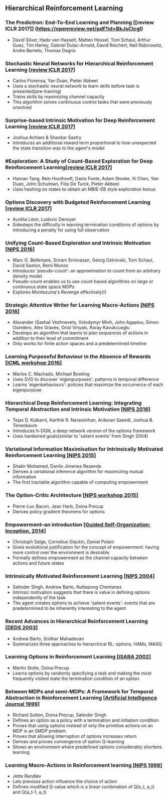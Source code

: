 ## Hierarchical Reinforcement Learning

### The Predictron: End-To-End Learning and Planning [[review ICLR 2017]] (https://openreview.net/pdf?id=BkJsCIcgl)
  - David Silver, Hado van Hasselt, Matteo Hessel, Tom Schaul, Arthur Guez, Tim Harley, Gabriel Dulac-Arnold, David Reichert, Neil Rabinowitz, Andre Barreto, Thomas Degris

### Stochastic Neural Networks for Hierarchical Reinforcement Learning [[review ICLR 2017]](http://openreview.net/pdf?id=B1oK8aoxe)
  - Carlos Florensa, Yan Duan, Pieter Abbeel
  - Uses a stochastic neural network to learn skills before task is presented(pre-training)
  - Trains skills by maximizing channel capacity
  - This algorithm solves continuous control tasks that were previously unsolved
  
### Surprise-based Intrinsic Motivation for Deep Reinforcement Learning [[review ICLR 2017]](https://openreview.net/pdf?id=Bk8aOm9xl)
  - Joshua Achiam & Shankar Sastry
  - Introduces an additional reward term proportional to how unexpected the state transition was to the agent's model
  
### #Exploration: A Study of Count-Based Exploration for Deep Reinforcement Learning[[review ICLR 2017]](https://arxiv.org/pdf/1611.04717v1.pdf)
  - Haoran Tang, Rein Houthooft, Davis Foote, Adam Stooke, Xi Chen, Yan Duan, John Schulman, Filip De Turck, Pieter Abbeel
  - Uses hashing on states to obtain an MBIE-EB style exploration bonus
  
### Options Discovery with Budgeted Reinforcement Learning [[review ICLR 2017]](https://arxiv.org/pdf/1611.06824v1.pdf)
  - Aurélia Léon, Ludovic Denoyer
  - Sidesteps the difficulty in learning termination conditions of options by introducing a penalty for using full observation

### Unifying Count-Based Exploration and Intrinsic Motivation [[NIPS 2016]](https://arxiv.org/pdf/1606.01868v2.pdf)
  - Marc G. Bellemare, Sriram Srinivasan, Georg Ostrovski, Tom Schaul, David Saxton, Remi Munos
  - Introduces 'pseudo-count': an approximation to count from an arbitrary density model
  - Pseudo-count enables us to use count based algorithms on large or continuous state space MDPs
  - Explores Montezuma's Revenge effectively(!)
  
### Strategic Attentive Writer for Learning Macro-Actions [[NIPS 2016]](https://arxiv.org/pdf/1606.04695v1.pdf)
  - Alexander (Sasha) Vezhnevets, Volodymyr Mnih, John Agapiou, Simon Osindero, Alex Graves, Oriol Vinyals, Koray Kavukcuoglu
  - Develops an algorithm that learns to plan sequences of actions in addition to their level of commitment
  - Only works for finite action spaces and a predetermined timeline
  
### Learning Purposeful Behaviour in the Absence of Rewards [[ICML workshop 2016]](https://arxiv.org/pdf/1605.07700v1.pdf)
  - Marlos C. Machado, Michael Bowling
  - Uses SVD to discover 'eigenpurposes': patterns in temporal difference
  - Learns 'eigenbehaviours': policies that maximize the occurrence of each eigenpurpose
  
### Hierarchical Deep Reinforcement Learning: Integrating Temporal Abstraction and Intrinsic Motivation [[NIPS 2016]](https://arxiv.org/pdf/1604.06057v2.pdf)
  - Tejas D. Kulkarni, Karthik R. Narasimhan, Ardavan Saeedi, Joshua B. Tenenbaum
  - Introduces h-DQN, a deep network version of the options framework
  - Uses hardwired goals(similar to 'salient events' from Singh 2004)
  
### Variational Information Maximisation for Intrinsically Motivated Reinforcement Learning [[NIPS 2015]](https://arxiv.org/pdf/1509.08731v1.pdf)
  - Shakir Mohamed, Danilo Jimenez Rezende
  - Derives a variational inference algorithm for maximizing mutual information
  - The first tractable algorithm capable of computing empowerment

### The Option-Critic Architecture [[NIPS workshop 2015]](https://arxiv.org/pdf/1609.05140v1.pdf)
  - Pierre-Luc Bacon, Jean Harb, Doina Precup
  - Derives policy gradient theorems for options
  
### Empowerment–an introduction [[Guided Self-Organization: Inception, 2014]](https://arxiv.org/pdf/1310.1863.pdf)
  - Christoph Salge, Cornelius Glackin, Daniel Polani
  - Gives evolutional justification for the concept of empowerment: having more control over the environment is desirable
  - Formally defines empowerment as the channel capacity between actions and future states

### Intrinsically Motivated Reinforcement Learning [[NIPS 2004]](http://web.eecs.umich.edu/~baveja/Papers/FinalNIPSIMRL.pdf)
  - Satinder Singh, Andrew Barto, Nuttapong Chentanez
  - Intrinsic motivation suggests that there is value in defining options independently of the task
  - The agent creates options to achieve 'salient events': events that are predetermined to be inherently interesting to the agent

### Recent Advances in Hierarchical Reinforcement Learning [[DEDS 2003]](http://www-anw.cs.umass.edu/pubs/2003/barto_m_DEDS03.pdf)
  - Andrew Barto, Sridhar Mahadevan
  - Summarizes three approaches to hierarchical RL: options, HAMs, MAXQ
  
### Learning Options in Reinforcement Learning [[ISARA 2002]](http://ftp.bstu.by/ai/To-dom/My_research/Papers-0/For-research/R-navigation/Grid-world/Good-one/stolle2002learning.pdf)
  - Martin Stolle, Doina Precup
  - Learns options by randomly specifying a task and making the most frequently visited state the termination condition of an option.
  
### Between MDPs and semi-MDPs: A Framework for Temporal Abstraction in Reinforcement Learning [[Artificial Intelligence Journal 1999]](http://www-anw.cs.umass.edu/~barto/courses/cs687/Sutton-Precup-Singh-AIJ99.pdf)
  - Richard Sutton, Doina Precup, Satinder Singh
  - Defines an option as a policy with a termination and initiation condition
  - Proves that using options instead of only the primitive actions on an MDP is an SMDP problem
  - Proves that allowing interruption of options increases return
  - Derives and proves convergence of option Q-learning
  - Shows an environment where predefined options considerably shortens learning
  
### Learning Macro-Actions in Reinforcement learning [[NIPS 1998]](https://papers.nips.cc/paper/1586-learning-macro-actions-in-reinforcement-learning.pdf)
  - Jette Randløv	
  - Lets previous action influence the choice of action
  - Defines modified Q-value which is a linear combination of Q(s_t, a_t) and Q(a_t-1, a_t)
